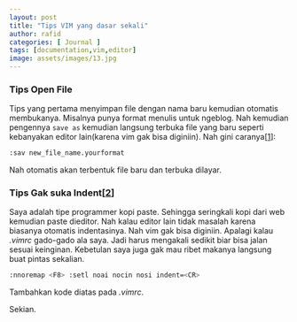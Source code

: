 ```yaml
---
layout: post
title: "Tips VIM yang dasar sekali"
author: rafid
categories: [ Journal ] 
tags: [documentation,vim,editor]
image: assets/images/13.jpg
---
```


### Tips Open File
Tips yang pertama menyimpan file dengan nama baru kemudian otomatis membukanya. Misalnya punya format menulis untuk ngeblog. Nah kemudian pengennya `save as` kemudian langsung terbuka file yang baru seperti kebanyakan editor lain(karena vim gak bisa diginiin). Nah gini caranya[[1]]:
```bash
:sav new_file_name.yourformat
```
Nah otomatis akan terbentuk file baru dan terbuka dilayar.

### Tips Gak suka Indent[[2]]
Saya adalah tipe programmer kopi paste. Sehingga seringkali kopi dari web kemudian paste dieditor. Nah kalau editor lain tidak masalah karena biasanya otomatis indentasinya. Nah vim gak bisa diginiin. Apalagi kalau _.vimrc_ gado-gado ala saya. Jadi harus mengakali sedikit biar bisa jalan sesuai keinginan. Kebetulan saya juga gak mau ribet makanya langsung buat pintas sekalian. 

```bash
:nnoremap <F8> :setl noai nocin nosi indent=<CR>
```
Tambahkan kode diatas pada _.vimrc_. 

Sekian.

[1]: https://stackoverflow.com/questions/4980168/how-to-save-as-a-new-file-and-keep-working-on-the-original-one-in-vim
[2]: http://vim.wikia.com/wiki/How_to_stop_auto_indenting
